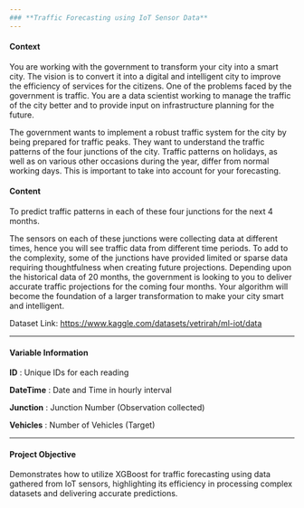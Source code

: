 ```yaml
---
### **Traffic Forecasting using IoT Sensor Data**
---
```

#### **Context**

You are working with the government to transform your city into a smart city. The vision is to convert it into a digital and intelligent city to improve the efficiency of services for the citizens. One of the problems faced by the government is traffic. You are a data scientist working to manage the traffic of the city better and to provide input on infrastructure planning for the future.

The government wants to implement a robust traffic system for the city by being prepared for traffic peaks. They want to understand the traffic patterns of the four junctions of the city. Traffic patterns on holidays, as well as on various other occasions during the year, differ from normal working days. This is important to take into account for your forecasting.

#### **Content**

To predict traffic patterns in each of these four junctions for the next 4 months.

The sensors on each of these junctions were collecting data at different times, hence you will see traffic data from different time periods. To add to the complexity, some of the junctions have provided limited or sparse data requiring thoughtfulness when creating future projections. Depending upon the historical data of 20 months, the government is looking to you to deliver accurate traffic projections for the coming four months. Your algorithm will become the foundation of a larger transformation to make your city smart and intelligent.

Dataset Link:
https://www.kaggle.com/datasets/vetrirah/ml-iot/data

---

#### **Variable Information**

**ID**       : Unique IDs for each reading

**DateTime** : Date and Time in hourly interval

**Junction** : Junction Number (Observation collected)

**Vehicles** : Number of Vehicles (Target)

---

#### **Project Objective**

Demonstrates how to utilize XGBoost for traffic forecasting using data gathered from IoT sensors, highlighting its efficiency in processing complex datasets and delivering accurate predictions.
